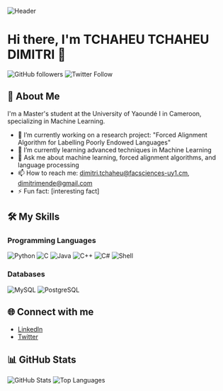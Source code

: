 ![Header](https://img.shields.io/badge/GitHub-Profile-brightgreen)

# Hi there, I'm TCHAHEU TCHAHEU DIMITRI 👋

![GitHub followers](https://img.shields.io/github/followers/mende237?label=Follow&style=social)
![Twitter Follow](https://img.shields.io/twitter/follow/dimitri237?style=social)

## 🚀 About Me
I'm a Master's student at the University of Yaoundé I in Cameroon, specializing in Machine Learning.

- 🔭 I’m currently working on a research project: "Forced Alignment Algorithm for Labelling Poorly Endowed Languages"
- 🌱 I’m currently learning advanced techniques in Machine Learning
- 💬 Ask me about machine learning, forced alignment algorithms, and language processing
- 📫 How to reach me: [dimitri.tchaheu@facsciences-uy1.cm](mailto:dimitri.tchaheu@facsciences-uy1.cm), [dimitrimende@gmail.com](mailto:dimitrimende@gmail.com)
- ⚡ Fun fact: [interesting fact]

## 🛠️ My Skills
### Programming Languages
![Python](https://img.shields.io/badge/Python-3776AB?style=for-the-badge&logo=python&logoColor=white)
![C](https://img.shields.io/badge/C-A8B9CC?style=for-the-badge&logo=c&logoColor=white)
![Java](https://img.shields.io/badge/Java-007396?style=for-the-badge&logo=java&logoColor=white)
![C++](https://img.shields.io/badge/C%2B%2B-00599C?style=for-the-badge&logo=c%2B%2B&logoColor=white)
![C#](https://img.shields.io/badge/C%23-239120?style=for-the-badge&logo=c-sharp&logoColor=white)
![Shell](https://img.shields.io/badge/Shell_Script-121011?style=for-the-badge&logo=gnu-bash&logoColor=white)

### Databases
![MySQL](https://img.shields.io/badge/MySQL-4479A1?style=for-the-badge&logo=mysql&logoColor=white)
![PostgreSQL](https://img.shields.io/badge/PostgreSQL-336791?style=for-the-badge&logo=postgresql&logoColor=white)

## 🌐 Connect with me
- [LinkedIn](https://www.linkedin.com/in/[your-linkedin-username])
- [Twitter](https://twitter.com/[your-twitter-username])

## 📊 GitHub Stats
![GitHub Stats](https://github-readme-stats.vercel.app/api?username=mende237&show_icons=true)
![Top Languages](https://github-readme-stats.vercel.app/api/top-langs/?username=mende237&layout=compact)

